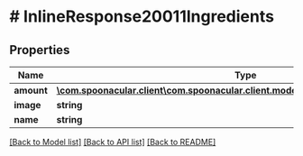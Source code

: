 # # InlineResponse20011Ingredients

## Properties

Name | Type | Description | Notes
------------ | ------------- | ------------- | -------------
**amount** | [**\com.spoonacular.client\com.spoonacular.client.model\InlineResponse20010Amount**](InlineResponse20010Amount.md) |  | [optional] 
**image** | **string** |  | 
**name** | **string** |  | 

[[Back to Model list]](../../README.md#documentation-for-models) [[Back to API list]](../../README.md#documentation-for-api-endpoints) [[Back to README]](../../README.md)



